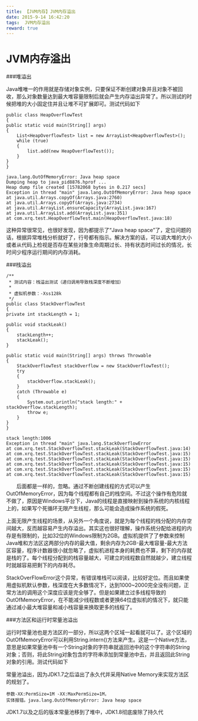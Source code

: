 ```yaml
---
title: 【JVM内存】JVM内存溢出
date: 2015-9-14 16:42:20
tags:  JVM内存溢出
reward: true
---
```


#  JVM内存溢出

###堆溢出

Java堆唯一的作用就是存储对象实例，只要保证不断创建对象并且对象不被回收，那么对象数量达到最大堆容量限制后就会产生内存溢出异常了。所以测试的时候把堆的大小固定住并且让堆不可扩展即可。测试代码如下

<!--more-->

	public class HeapOverflowTest
	{
    public static void main(String[] args)
    {
        List<HeapOverflowTest> list = new ArrayList<HeapOverflowTest>();
        while (true)
        {
            list.add(new HeapOverflowTest());
        }
    }
	}

	java.lang.OutOfMemoryError: Java heap space
	Dumping heap to java_pid8876.hprof ...
	Heap dump file created [15782068 bytes in 0.217 secs]
	Exception in thread "main" java.lang.OutOfMemoryError: Java heap space
    at java.util.Arrays.copyOf(Arrays.java:2760)
    at java.util.Arrays.copyOf(Arrays.java:2734)
    at java.util.ArrayList.ensureCapacity(ArrayList.java:167)
    at java.util.ArrayList.add(ArrayList.java:351)
    at com.xrq.test.HeapOverflowTest.main(HeapOverflowTest.java:18)

这种异常很常见，也很好发现，因为都提示了“Java heap space”了，定位问题的话，根据异常堆栈分析就好了，行号都有指示。解决方案的话，可以调大堆的大小或者从代码上检视是否存在某些对象生命周期过长、持有状态时间过长的情况，长时间少程序运行期间的内存消耗。

###栈溢出

	/**
	 * 测试内容：栈溢出测试（递归调用导致栈深度不断增加）
	 * 
	 * 虚拟机参数：-Xss128k
	 */
	public class StackOverflowTest
	{
    private int stackLength = 1;
    
    public void stackLeak()
    {
        stackLength++;
        stackLeak();
    }
    
    public static void main(String[] args) throws Throwable
    {
        StackOverflowTest stackOverflow = new StackOverflowTest();
        try
        {
            stackOverflow.stackLeak();
        }
        catch (Throwable e)
        {
            System.out.println("stack length:" + stackOverflow.stackLength);
            throw e;
        }        
    }
	}

	stack length:1006
	Exception in thread "main" java.lang.StackOverflowError
    at com.xrq.test.StackOverflowTest.stackLeak(StackOverflowTest.java:14)
    at com.xrq.test.StackOverflowTest.stackLeak(StackOverflowTest.java:15)
    at com.xrq.test.StackOverflowTest.stackLeak(StackOverflowTest.java:15)
    at com.xrq.test.StackOverflowTest.stackLeak(StackOverflowTest.java:15)
    at com.xrq.test.StackOverflowTest.stackLeak(StackOverflowTest.java:15)
    at com.xrq.test.StackOverflowTest.stackLeak(StackOverflowTest.java:15)
　　后面都是一样的，忽略。通过不断创建线程的方式可以产生OutOfMemoryError，因为每个线程都有自己的栈空间。不过这个操作有危险就不做了，原因是Windows平台下，Java的线程是直接映射到操作系统的内核线程上的，如果写个死循环无限产生线程，那么可能会造成操作系统的假死。

上面无限产生线程的场景，从另外一个角度说，就是为每个线程的栈分配的内存空间越大，反而越容易产生内存溢出。其实这也很好理解，操作系统分配给进程的内存是有限制的，比如32位的Windows限制为2GB。虚拟机提供了了参数来控制Java堆和方法区这两部分内存的最大值，剩余内存为2GB-最大堆容量-最大方法区容量，程序计数器很小就忽略了，虚拟机进程本身的耗费也不算，剩下的内存就是栈的了。每个线程分配到的栈容量越大，可建立的线程数自然就越少，建立线程时就越容易把剩下的内存耗尽。

StackOverFlowError这个异常，有错误堆栈可以阅读，比较好定位。而且如果使用虚拟机默认参数，栈深度在大多数情况下，达到1000~2000完全没有问题，正常方法的调用这个深度应该是完全够了。但是如果建立过多线程导致的OutOfMemoryError，在不能减少线程数或者更换64位虚拟机的情况下，就只能通过减小最大堆容量和减小栈容量来换取更多的线程了。

 

###方法区和运行时常量池溢出

运行时常量池也是方法区的一部分，所以这两个区域一起看就可以了。这个区域的OutOfMemoryError可以利用String.intern()方法来产生。这是一个Native方法，意思是如果常量池中有一个String对象的字符串就返回池中的这个字符串的String对象；否则，将此String对象包含的字符串添加到常量池中去，并且返回此String对象的引用。测试代码如下

常量池溢出，因为JDK1.7之后溢出了永久代并采用Native Memory来实现方法区的规划了。

	参数-XX:PermSize=1M -XX:MaxPermSize=1M，
	实体报错。java.lang.OutOfMemoryError: Java heap space


JDK1.7以及之后的版本常量池移到了堆中，JDK1.8彻底废除了持久代
